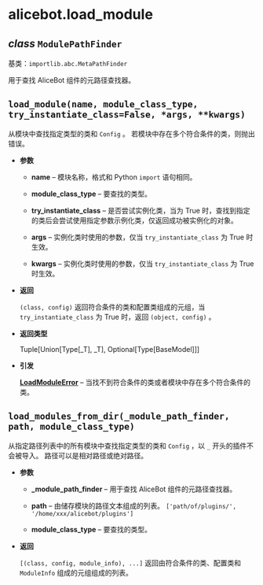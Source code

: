 # alicebot.load_module


## _class_ `ModulePathFinder`

基类：`importlib.abc.MetaPathFinder`

用于查找 AliceBot 组件的元路径查找器。


## `load_module(name, module_class_type, try_instantiate_class=False, *args, **kwargs)`

从模块中查找指定类型的类和 `Config` 。
若模块中存在多个符合条件的类，则抛出错误。


* **参数**

    
    * **name** – 模块名称，格式和 Python `import` 语句相同。


    * **module_class_type** – 要查找的类型。


    * **try_instantiate_class** – 是否尝试实例化类，当为 True 时，查找到指定的类后会尝试使用指定参数示例化类，仅返回成功被实例化的对象。


    * **args** – 实例化类时使用的参数，仅当 `try_instantiate_class` 为 True 时生效。


    * **kwargs** – 实例化类时使用的参数，仅当 `try_instantiate_class` 为 True 时生效。



* **返回**

    `(class, config)` 返回符合条件的类和配置类组成的元组，当 `try_instantiate_class` 为 True 时，返回 `(object, config)` 。



* **返回类型**

    Tuple[Union[Type[_T], _T], Optional[Type[BaseModel]]]



* **引发**

    [**LoadModuleError**](exception.md#alicebot.exception.LoadModuleError) – 当找不到符合条件的类或者模块中存在多个符合条件的类。



## `load_modules_from_dir(_module_path_finder, path, module_class_type)`

从指定路径列表中的所有模块中查找指定类型的类和 `Config` ，以 `_` 开头的插件不会被导入。
路径可以是相对路径或绝对路径。


* **参数**

    
    * **_module_path_finder** – 用于查找 AliceBot 组件的元路径查找器。


    * **path** – 由储存模块的路径文本组成的列表。 `['path/of/plugins/', '/home/xxx/alicebot/plugins']`


    * **module_class_type** – 要查找的类型。



* **返回**

    `[(class, config, module_info), ...]` 返回由符合条件的类、配置类和 `ModuleInfo` 组成的元组组成的列表。
